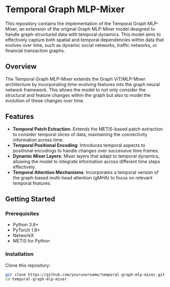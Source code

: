 # Temporal Graph MLP-Mixer

This repository contains the implementation of the Temporal Graph MLP-Mixer, an extension of the original Graph MLP-Mixer model designed to handle graph-structured data with temporal dynamics. This model aims to effectively capture both spatial and temporal dependencies within data that evolves over time, such as dynamic social networks, traffic networks, or financial transaction graphs.

## Overview

The Temporal Graph MLP-Mixer extends the Graph ViT/MLP-Mixer architecture by incorporating time-evolving features into the graph neural network framework. This allows the model to not only consider the structural and feature changes within the graph but also to model the evolution of these changes over time.

## Features

- **Temporal Patch Extraction**: Extends the METIS-based patch extraction to consider temporal slices of data, maintaining the connectivity information across time.
- **Temporal Positional Encoding**: Introduces temporal aspects to positional encodings to handle changes over successive time frames.
- **Dynamic Mixer Layers**: Mixer layers that adapt to temporal dynamics, allowing the model to integrate information across different time steps effectively.
- **Temporal Attention Mechanisms**: Incorporates a temporal version of the graph-based multi-head attention (gMHA) to focus on relevant temporal features.

## Getting Started

### Prerequisites

- Python 3.8+
- PyTorch 1.8+
- NetworkX
- METIS for Python

### Installation

Clone this repository:

```bash
git clone https://github.com/yourusername/temporal-graph-mlp-mixer.git
cd temporal-graph-mlp-mixer
